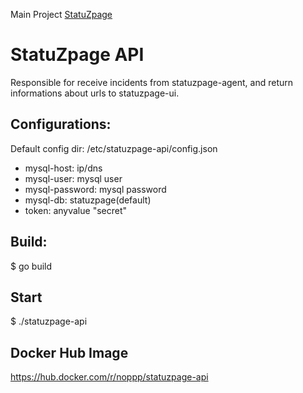 Main Project [StatuZpage](https://github.com/nopp/statuzpage)

# StatuZpage API

Responsible for receive incidents from statuzpage-agent, and return informations about urls to statuzpage-ui.

## Configurations:

Default config dir: /etc/statuzpage-api/config.json
* mysql-host: ip/dns
* mysql-user: mysql user
* mysql-password: mysql password
* mysql-db: statuzpage(default)
* token: anyvalue "secret"

## Build:
$ go build

## Start
$ ./statuzpage-api

## Docker Hub Image
https://hub.docker.com/r/noppp/statuzpage-api
